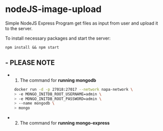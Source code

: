 # nodeJS-image-upload

Simple NodeJS Express Program get files as input from user and upload it to the server. 

To install necessary packages and start the server: 
    
    npm install && npm start



## - PLEASE NOTE
- 1. The command for **running mongodb**
``` sh
    docker run -d -p 27018:27017 --network napa-network \
    > -e MONGO_INITDB_ROOT_USERNAME=admin \
    > -e MONGO_INITDB_ROOT_PASSWORD=admin \
    > --name mongodb \
    > mongo
```
- 2. The command for **running mongo-express**






